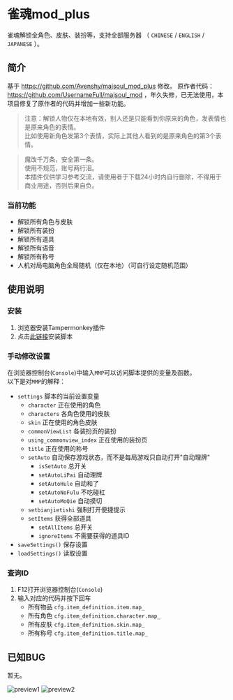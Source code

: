 # 雀魂mod_plus  
雀魂解锁全角色、皮肤、装扮等，支持全部服务器 （ `CHINESE` / `ENGLISH` / `JAPANESE` ）。  
  
  
## 简介  
基于 https://github.com/Avenshy/majsoul_mod_plus 修改。
原作者代码：https://github.com/UsernameFull/majsoul_mod ，年久失修，已无法使用，本项目修复了原作者的代码并增加一些新功能。  
> 注意：解锁人物仅在本地有效，别人还是只能看到你原来的角色，发表情也是原来角色的表情。<br/>比如使用新角色发第3个表情，实际上其他人看到的是原来角色的第3个表情。  
  
> 魔改千万条，安全第一条。<br/>使用不规范，账号两行泪。<br/>本插件仅供学习参考交流，请使用者于下载24小时内自行删除，不得用于商业用途，否则后果自负。  
  
  
### 当前功能  
- 解锁所有角色与皮肤  
- 解锁所有装扮  
- 解锁所有道具  
- 解锁所有语音
- 解锁所有称号
- 人机对局电脑角色全局随机（仅在本地）（可自行设定随机范围）
  
  
## 使用说明   
### 安装  
1. 浏览器安装Tampermonkey插件  
2. 点击[此链接](https://github.com/TanakaKotoha/majsoul_mod_plus/raw/master/%E9%9B%80%E9%AD%82Mod_Plus.user.js)安装脚本  
  
### 手动修改设置  
在浏览器控制台(`Console`)中输入`MMP`可以访问脚本提供的变量及函数。  
以下是对`MMP`的解释：  

 * `settings`  脚本的当前设置变量  
    * `character`  正在使用的角色  
    * `characters`  各角色使用的皮肤  
    * `skin`  正在使用的角色皮肤  
    * `commonViewList`  各装扮页的装扮  
    * `using_commonview_index`  正在使用的装扮页  
    * `title`  正在使用的称号  
    * `setAuto`  自动保存游戏状态，而不是每局游戏只自动打开"自动理牌"  
       * `isSetAuto`  总开关  
       * `setAutoLiPai`  自动理牌  
       * `setAutoHule`  自动和了  
       * `setAutoNoFulu`  不吃碰杠  
       * `setAutoMoQie`  自动摸切  
    * `setbianjietishi`  强制打开便捷提示  
    * `setItems`  获得全部道具  
       - `setAllItems`  总开关  
       - `ignoreItems`  不需要获得的道具ID  
 * `saveSettings()`  保存设置
 * `loadSettings()`  读取设置
  
### 查询ID  
1. F12打开浏览器控制台(`Console`)  
2. 输入对应的代码并按下回车  
   * 所有物品 `cfg.item_definition.item.map_`  
   * 所有角色 `cfg.item_definition.character.map_`  
   * 所有皮肤 `cfg.item_definition.skin.map_`
   * 所有称号 `cfg.item_definition.title.map_`
  
## 已知BUG  
暂无。
  
![preview1](https://raw.githubusercontent.com/Avenshy/majsoul_mod_plus/master/preview1.png)
![preview2](https://raw.githubusercontent.com/Avenshy/majsoul_mod_plus/master/preview2.png)
